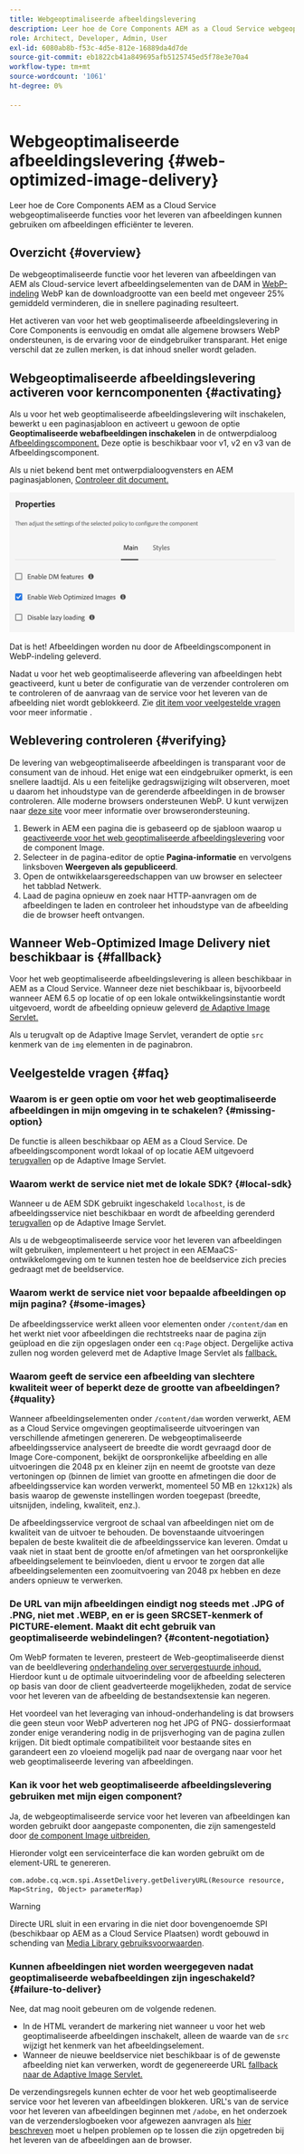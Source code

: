 ```yaml
---
title: Webgeoptimaliseerde afbeeldingslevering
description: Leer hoe de Core Components AEM as a Cloud Service webgeoptimaliseerde functies voor het leveren van afbeeldingen kunnen gebruiken om afbeeldingen efficiënter te leveren.
role: Architect, Developer, Admin, User
exl-id: 6080ab8b-f53c-4d5e-812e-16889da4d7de
source-git-commit: eb1822cb41a849695afb5125745ed5f78e3e70a4
workflow-type: tm+mt
source-wordcount: '1061'
ht-degree: 0%

---
```


# Webgeoptimaliseerde afbeeldingslevering {#web-optimized-image-delivery}

Leer hoe de Core Components AEM as a Cloud Service webgeoptimaliseerde functies voor het leveren van afbeeldingen kunnen gebruiken om afbeeldingen efficiënter te leveren.

## Overzicht {#overview}

De webgeoptimaliseerde functie voor het leveren van afbeeldingen van AEM als Cloud-service levert afbeeldingselementen van de DAM in [WebP-indeling](https://developers.google.com/speed/webp) WebP kan de downloadgrootte van een beeld met ongeveer 25% gemiddeld verminderen, die in snellere paginading resulteert.

Het activeren van voor het web geoptimaliseerde afbeeldingslevering in Core Components is eenvoudig en omdat alle algemene browsers WebP ondersteunen, is de ervaring voor de eindgebruiker transparant. Het enige verschil dat ze zullen merken, is dat inhoud sneller wordt geladen.

## Webgeoptimaliseerde afbeeldingslevering activeren voor kerncomponenten {#activating}

Als u voor het web geoptimaliseerde afbeeldingslevering wilt inschakelen, bewerkt u een paginasjabloon en activeert u gewoon de optie **Geoptimaliseerde webafbeeldingen inschakelen** in de ontwerpdialoog [Afbeeldingscomponent.](/help/components/image.md#design-dialog) Deze optie is beschikbaar voor v1, v2 en v3 van de Afbeeldingscomponent.

Als u niet bekend bent met ontwerpdialoogvensters en AEM paginasjablonen, [Controleer dit document.](/help/get-started/authoring.md#pre-configuring-core-components)

![Voor het web geoptimaliseerde afbeeldingslevering inschakelen in het dialoogvenster Ontwerpen](/help/assets/web-optimized-image-delivery.png)

Dat is het! Afbeeldingen worden nu door de Afbeeldingscomponent in WebP-indeling geleverd.

Nadat u voor het web geoptimaliseerde aflevering van afbeeldingen hebt geactiveerd, kunt u beter de configuratie van de verzender controleren om te controleren of de aanvraag van de service voor het leveren van de afbeelding niet wordt geblokkeerd. Zie [dit item voor veelgestelde vragen](#failure-to-deliver) voor meer informatie .

## Weblevering controleren {#verifying}

De levering van webgeoptimaliseerde afbeeldingen is transparant voor de consument van de inhoud. Het enige wat een eindgebruiker opmerkt, is een snellere laadtijd. Als u een feitelijke gedragswijziging wilt observeren, moet u daarom het inhoudstype van de gerenderde afbeeldingen in de browser controleren. Alle moderne browsers ondersteunen WebP. U kunt verwijzen naar [deze site](https://caniuse.com/webp) voor meer informatie over browserondersteuning.

1. Bewerk in AEM een pagina die is gebaseerd op de sjabloon waarop u [geactiveerde voor het web geoptimaliseerde afbeeldingslevering](#activating) voor de component Image.
1. Selecteer in de pagina-editor de optie **Pagina-informatie** en vervolgens linksboven **Weergeven als gepubliceerd**.
1. Open de ontwikkelaarsgereedschappen van uw browser en selecteer het tabblad Netwerk.
1. Laad de pagina opnieuw en zoek naar HTTP-aanvragen om de afbeeldingen te laden en controleer het inhoudstype van de afbeelding die de browser heeft ontvangen.

## Wanneer Web-Optimized Image Delivery niet beschikbaar is {#fallback}

Voor het web geoptimaliseerde afbeeldingslevering is alleen beschikbaar in AEM as a Cloud Service. Wanneer deze niet beschikbaar is, bijvoorbeeld wanneer AEM 6.5 op locatie of op een lokale ontwikkelingsinstantie wordt uitgevoerd, wordt de afbeelding opnieuw geleverd [de Adaptive Image Servlet.](/help/developing/adaptive-image-servlet.md)

Als u terugvalt op de Adaptive Image Servlet, verandert de optie `src` kenmerk van de `img` elementen in de paginabron.

## Veelgestelde vragen {#faq}

### Waarom is er geen optie om voor het web geoptimaliseerde afbeeldingen in mijn omgeving in te schakelen? {#missing-option}

De functie is alleen beschikbaar op AEM as a Cloud Service. De afbeeldingscomponent wordt lokaal of op locatie AEM uitgevoerd [terugvallen](#fallback) op de Adaptive Image Servlet.

### Waarom werkt de service niet met de lokale SDK? {#local-sdk}

Wanneer u de AEM SDK gebruikt ingeschakeld `localhost`, is de afbeeldingsservice niet beschikbaar en wordt de afbeelding gerenderd [terugvallen](#fallback) op de Adaptive Image Servlet.

Als u de webgeoptimaliseerde service voor het leveren van afbeeldingen wilt gebruiken, implementeert u het project in een AEMaaCS-ontwikkelomgeving om te kunnen testen hoe de beeldservice zich precies gedraagt met de beeldservice.

### Waarom werkt de service niet voor bepaalde afbeeldingen op mijn pagina? {#some-images}

De afbeeldingsservice werkt alleen voor elementen onder `/content/dam` en het werkt niet voor afbeeldingen die rechtstreeks naar de pagina zijn geüpload en die zijn opgeslagen onder een `cq:Page` object. Dergelijke activa zullen nog worden geleverd met de Adaptive Image Servlet als [fallback.](#fallback)

### Waarom geeft de service een afbeelding van slechtere kwaliteit weer of beperkt deze de grootte van afbeeldingen? {#quality}

Wanneer afbeeldingselementen onder `/content/dam` worden verwerkt, AEM as a Cloud Service omgevingen geoptimaliseerde uitvoeringen van verschillende afmetingen genereren. De webgeoptimaliseerde afbeeldingsservice analyseert de breedte die wordt gevraagd door de Image Core-component, bekijkt de oorspronkelijke afbeelding en alle uitvoeringen die 2048 px en kleiner zijn en neemt de grootste van deze vertoningen op (binnen de limiet van grootte en afmetingen die door de afbeeldingsservice kan worden verwerkt, momenteel 50 MB en `12k`x`12k`) als basis waarop de gewenste instellingen worden toegepast (breedte, uitsnijden, indeling, kwaliteit, enz.).

De afbeeldingsservice vergroot de schaal van afbeeldingen niet om de kwaliteit van de uitvoer te behouden. De bovenstaande uitvoeringen bepalen de beste kwaliteit die de afbeeldingsservice kan leveren. Omdat u vaak niet in staat bent de grootte en/of afmetingen van het oorspronkelijke afbeeldingselement te beïnvloeden, dient u ervoor te zorgen dat alle afbeeldingselementen een zoomuitvoering van 2048 px hebben en deze anders opnieuw te verwerken.

### De URL van mijn afbeeldingen eindigt nog steeds met .JPG of .PNG, niet met .WEBP, en er is geen SRCSET-kenmerk of PICTURE-element. Maakt dit echt gebruik van geoptimaliseerde webindelingen? {#content-negotiation}

Om WebP formaten te leveren, presteert de Web-geoptimaliseerde dienst van de beeldlevering [onderhandeling over servergestuurde inhoud.](https://developer.mozilla.org/en-US/docs/Web/HTTP/Content_negotiation#server-driven_content_negotiation) Hierdoor kunt u de optimale uitvoerindeling voor de afbeelding selecteren op basis van door de client geadverteerde mogelijkheden, zodat de service voor het leveren van de afbeelding de bestandsextensie kan negeren.

Het voordeel van het leveraging van inhoud-onderhandeling is dat browsers die geen steun voor WebP adverteren nog het JPG of PNG- dossierformaat zonder enige verandering nodig in de prijsverhoging van de pagina zullen krijgen. Dit biedt optimale compatibiliteit voor bestaande sites en garandeert een zo vloeiend mogelijk pad naar de overgang naar voor het web geoptimaliseerde levering van afbeeldingen.

### Kan ik voor het web geoptimaliseerde afbeeldingslevering gebruiken met mijn eigen component?

Ja, de webgeoptimaliseerde service voor het leveren van afbeeldingen kan worden gebruikt door aangepaste componenten, die zijn samengesteld door [de component Image uitbreiden,](/help/developing/customizing.md)

Hieronder volgt een serviceinterface die kan worden gebruikt om de element-URL te genereren.

```
com.adobe.cq.wcm.spi.AssetDelivery.getDeliveryURL(Resource resource, Map<String, Object> parameterMap)
```

>[!WARNING]
>
>Directe URL sluit in een ervaring in die niet door bovengenoemde SPI (beschikbaar op AEM as a Cloud Service Plaatsen) wordt gebouwd in schending van [Media Library gebruiksvoorwaarden](https://experienceleague.adobe.com/docs/experience-manager-cloud-service/content/assets/admin/medialibrary.html?lang=en#use-media-library).

### Kunnen afbeeldingen niet worden weergegeven nadat geoptimaliseerde webafbeeldingen zijn ingeschakeld? {#failure-to-deliver}

Nee, dat mag nooit gebeuren om de volgende redenen.

* In de HTML verandert de markering niet wanneer u voor het web geoptimaliseerde afbeeldingen inschakelt, alleen de waarde van de `src` wijzigt het kenmerk van het afbeeldingselement.
* Wanneer de nieuwe beeldservice niet beschikbaar is of de gewenste afbeelding niet kan verwerken, wordt de gegenereerde URL [fallback naar de Adaptive Image Servlet.](#fallback)

De verzendingsregels kunnen echter de voor het web geoptimaliseerde service voor het leveren van afbeeldingen blokkeren. URL&#39;s van de service voor het leveren van afbeeldingen beginnen met `/adobe`, en het onderzoek van de verzenderslogboeken voor afgewezen aanvragen als [hier beschreven](https://experienceleague.adobe.com/docs/experience-manager-learn/ams/dispatcher/common-logs.html#filter-rejects) moet u helpen problemen op te lossen die zijn opgetreden bij het leveren van de afbeeldingen aan de browser.
